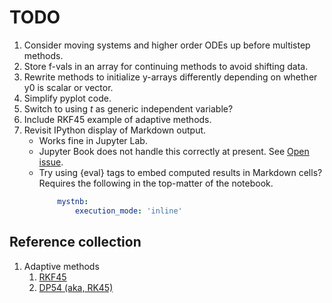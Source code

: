# TODO

1. Consider moving systems and higher order ODEs up before multistep methods.
1. Store f-vals in an array for continuing methods to avoid shifting data. 
1. Rewrite methods to initialize y-arrays differently depending on whether y0 is scalar or vector.
1. Simplify pyplot code.
1. Switch to using $t$ as generic independent variable?
1. Include RKF45 example of adaptive methods.
1. Revisit IPython display of Markdown output.
	- Works fine in Jupyter Lab.
	- Jupyter Book does not handle this correctly at present. See [Open issue](https://github.com/executablebooks/jupyter-book/issues/1771).
	- Try using {eval} tags to embed computed results in Markdown cells? Requires the following in the top-matter of the notebook.
		``` yaml
			mystnb:
 	   			execution_mode: 'inline'
		```

## Reference collection

1. Adaptive methods
	1. [RKF45](https://ntrs.nasa.gov/api/citations/19690021375/downloads/19690021375.pdf)
	1. [DP54 (aka, RK45)](https://www.sciencedirect.com/science/article/pii/0771050X80900133)
